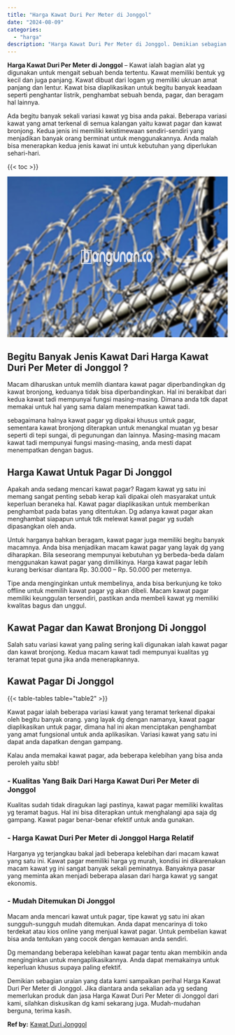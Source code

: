 ```yaml
---
title: "Harga Kawat Duri Per Meter di Jonggol"
date: "2024-08-09"
categories: 
  - "harga"
description: "Harga Kawat Duri Per Meter di Jonggol. Demikian sebagian uraian yang data kami sampaikan perihal Harga Kawat Duri Per Meter di Jonggol. Jika diantara anda se..."
---
```


**Harga Kawat Duri Per Meter di Jonggol** – Kawat ialah bagian alat yg digunakan untuk mengait sebuah benda tertentu. Kawat memiliki bentuk yg kecil dan juga panjang. Kawat dibuat dari logam yg memiliki ukruan amat panjang dan lentur. Kawat bisa diaplikasikan untuk begitu banyak keadaan seperti penghantar listrik, penghambat sebuah benda, pagar, dan beragam hal lainnya.

Ada begitu banyak sekali variasi kawat yg bisa anda pakai. Beberapa variasi kawat yang amat terkenal di semua kalangan yaitu kawat pagar dan kawat bronjong. Kedua jenis ini memiliki keistimewaan sendiri-sendiri yang menjadikan banyak orang berminat untuk menggunakannya. Anda malah bisa menerapkan kedua jenis kawat ini untuk kebutuhan yang diperlukan sehari-hari.

{{< toc >}}

![Harga Kawat Duri Per Meter di Jonggol](/images/jual-kawat-murah02.png)

## Begitu Banyak Jenis Kawat Dari Harga Kawat Duri Per Meter di Jonggol ?

Macam diharuskan untuk memlih diantara kawat pagar diperbandingkan dg kawat bronjong, keduanya tidak bisa diperbandingkan. Hal ini berakibat dari kedua kawat tadi mempunyai fungsi masing-masing. Dimana anda tdk dapat memakai untuk hal yang sama dalam menempatkan kawat tadi.

sebagaimana halnya kawat pagar yg dipakai khusus untuk pagar, sementara kawat bronjong diterapkan untuk menangkal muatan yg besar seperti di tepi sungai, di pegunungan dan lainnya. Masing-masing macam kawat tadi mempunyai fungsi masing-masing, anda mesti dapat menempatkan dengan bagus.

## Harga Kawat Untuk Pagar Di Jonggol

Apakah anda sedang mencari kawat pagar? Ragam kawat yg satu ini memang sangat penting sebab kerap kali dipakai oleh masyarakat untuk keperluan beraneka hal. Kawat pagar diaplikasikan untuk memberikan penghambat pada batas yang ditentukan. Dg adanya kawat pagar akan menghambat siapapun untuk tdk melewat kawat pagar yg sudah dipasangkan oleh anda.

Untuk harganya bahkan beragam, kawat pagar juga memiliki begitu banyak macamnya. Anda bisa menjadikan macam kawat pagar yang layak dg yang diharapkan. Bila seseorang mempunyai kebutuhan yg berbeda-beda dalam menggunakan kawat pagar yang dimilikinya. Harga kawat pagar lebih kurang berkisar diantara Rp. 30.000 – Rp. 50.000 per meternya.

Tipe anda menginginkan untuk membelinya, anda bisa berkunjung ke toko offline untuk memilih kawat pagar yg akan dibeli. Macam kawat pagar memiliki keunggulan tersendiri, pastikan anda membeli kawat yg memiliki kwalitas bagus dan unggul.

## Kawat Pagar dan Kawat Bronjong Di Jonggol

Salah satu variasi kawat yang paling sering kali digunakan ialah kawat pagar dan kawat bronjong. Kedua macam kawat tadi mempunyai kualitas yg teramat tepat guna jika anda menerapkannya.

## Kawat Pagar Di Jonggol

{{< table-tables table="table2" >}}

Kawat pagar ialah beberapa variasi kawat yang teramat terkenal dipakai oleh begitu banyak orang. yang layak dg dengan namanya, kawat pagar diaplikasikan untuk pagar, dimana hal ini akan menciptakan penghambat yang amat fungsional untuk anda aplikasikan. Variasi kawat yang satu ini dapat anda dapatkan dengan gampang.

Kalau anda memakai kawat pagar, ada beberapa kelebihan yang bisa anda peroleh yaitu sbb!

### \- Kualitas Yang Baik Dari Harga Kawat Duri Per Meter di Jonggol

Kualitas sudah tidak diragukan lagi pastinya, kawat pagar memiliki kwalitas yg teramat bagus. Hal ini bisa diterapkan untuk menghalangi apa saja dg gampang. Kawat pagar benar-benar efektif untuk anda gunakan.

### \- Harga Kawat Duri Per Meter di Jonggol Harga Relatif

Harganya yg terjangkau bakal jadi beberapa kelebihan dari macam kawat yang satu ini. Kawat pagar memiliki harga yg murah, kondisi ini dikarenakan macam kawat yg ini sangat banyak sekali peminatnya. Banyaknya pasar yang meminta akan menjadi beberapa alasan dari harga kawat yg sangat ekonomis.

### \- Mudah Ditemukan Di Jonggol

Macam anda mencari kawat untuk pagar, tipe kawat yg satu ini akan sungguh-sungguh mudah ditemukan. Anda dapat mencarinya di toko terdekat atau kios online yang menjual kawat pagar. Untuk pembelian kawat bisa anda tentukan yang cocok dengan kemauan anda sendiri.

Dg memandang beberapa kelebihan kawat pagar tentu akan membikin anda menginginkan untuk mengaplikasikannya. Anda dapat memakainya untuk keperluan khusus supaya paling efektif.

Demikian sebagian uraian yang data kami sampaikan perihal Harga Kawat Duri Per Meter di Jonggol. Jika diantara anda sekalian ada yg sedang memerlukan produk dan jasa Harga Kawat Duri Per Meter di Jonggol dari kami, silahkan diskusikan dg kami sekarang juga. Mudah-mudahan berguna, terima kasih.

**Ref by:** [Kawat Duri Jonggol](https://id.wikipedia.org/wiki/Kawat)
